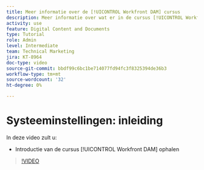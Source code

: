 ```yaml
---
title: Meer informatie over de [!UICONTROL Workfront DAM] cursus
description: Meer informatie over wat er in de cursus [!UICONTROL Workfront DAM] Beheerder, deel 1 System Setup (Systeeminstellingen) wordt behandeld.
activity: use
feature: Digital Content and Documents
type: Tutorial
role: Admin
level: Intermediate
team: Technical Marketing
jira: KT-8964
doc-type: video
source-git-commit: bbdf99c6bc1be714077fd94fc3f8325394de36b3
workflow-type: tm+mt
source-wordcount: '32'
ht-degree: 0%

---
```


# Systeeminstellingen: inleiding

In deze video zult u:

* Introductie van de cursus [!UICONTROL Workfront DAM] ophalen

>[!VIDEO](https://video.tv.adobe.com/v/335227/?quality=12&learn=on&enablevpops=1)

<!-- Learn more graphic & links to documentation articles
* Accessing help for Workfront DAM
* Workfront DAM within Workfront
-->
